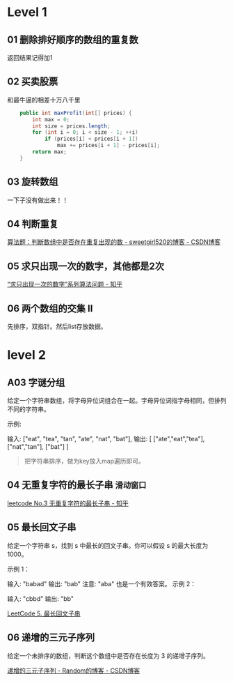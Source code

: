 # Level 1

## 01 删除排好顺序的数组的重复数

返回结果记得加1

## 02 买卖股票

和最牛逼的相差十万八千里

```java
    public int maxProfit(int[] prices) {
        int max = 0;
        int size = prices.length;
        for (int i = 0; i < size - 1; ++i)
            if (prices[i] < prices[i + 1])
                max += prices[i + 1] - prices[i];
        return max;
    }
```

## 03 旋转数组

一下子没有做出来！！

## 04 判断重复

[算法题：判断数组中是否存在重复出现的数 - sweetgirl520的博客 - CSDN博客](https://blog.csdn.net/sweetgirl520/article/details/51066286)

## 05 求只出现一次的数字，其他都是2次

[“求只出现一次的数字”系列算法问题 - 知乎](https://zhuanlan.zhihu.com/p/85719238)

## 06   两个数组的交集 II

先排序，双指针。然后list存放数据。

# level 2

## A03 字谜分组

给定一个字符串数组，将字母异位词组合在一起。字母异位词指字母相同，但排列不同的字符串。

示例:

输入: ["eat", "tea", "tan", "ate", "nat", "bat"],
输出:
[
 ["ate","eat","tea"],
 ["nat","tan"],
 ["bat"]
]

> 把字符串排序，做为key放入map遍历即可。

## 04  无重复字符的最长子串 `滑动窗口`

[leetcode No.3 无重复字符的最长子串 - 知乎](https://zhuanlan.zhihu.com/p/76695630)

## 05 最长回文子串

给定一个字符串 s，找到 s 中最长的回文子串。你可以假设 s 的最大长度为 1000。

示例 1：

输入: "babad"
输出: "bab"
注意: "aba" 也是一个有效答案。
示例 2：

输入: "cbbd"
输出: "bb"

[LeetCode 5. 最长回文子串](https://mp.weixin.qq.com/s?src=11&timestamp=1570891440&ver=1908&signature=TOLCa84BACqCh5yU-IVu9XhCBRXUTrhmaYcU-0r*BaZSU8dw5CYAWptz7fBFYgH0EGncffCQzl357aPVPYSXZQwCxY9ak*4jt6Am3RJdTkgf3eNrpQm8Dexsv2I4frjd&new=1)



## 06 递增的三元子序列

给定一个未排序的数组，判断这个数组中是否存在长度为 3 的递增子序列。

[递增的三元子序列 - Random的博客 - CSDN博客](https://blog.csdn.net/random_r/article/details/100111050)

